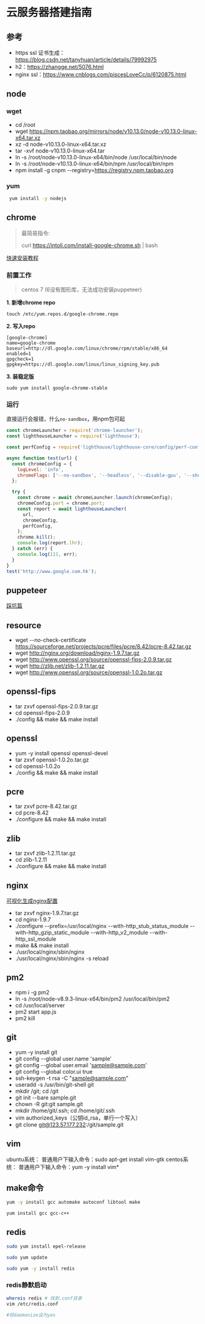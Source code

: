 # 云服务器搭建指南

## 参考
- https ssl 证书生成：https://blog.csdn.net/tanyhuan/article/details/79992975
- h2：https://zhangge.net/5076.html
- nginx ssl：https://www.cnblogs.com/piscesLoveCc/p/6120875.html

## node

### wget
- cd /root
- wget https://npm.taobao.org/mirrors/node/v10.13.0/node-v10.13.0-linux-x64.tar.xz
- xz -d node-v10.13.0-linux-x64.tar.xz
- tar -xvf node-v10.13.0-linux-x64.tar
- ln -s /root/node-v10.13.0-linux-x64/bin/node /usr/local/bin/node
- ln -s /root/node-v10.13.0-linux-x64/bin/npm /usr/local/bin/npm
- npm install -g cnpm --registry=https://registry.npm.taobao.org

### yum
```sh
 yum install -y nodejs
```

## chrome
> 最简易指令: 
>
> curl https://intoli.com/install-google-chrome.sh | bash

[快速安装教程](https://intoli.com/blog/installing-google-chrome-on-centos/)


### 前置工作
> centos 7 (6没有图形库，无法成功安装puppeteer)

**1. 新增chrome repo**

```
touch /etc/yum.repos.d/google-chrome.repo
```
**2. 写入repo**

```
[google-chrome]
name=google-chrome
baseurl=http://dl.google.com/linux/chrome/rpm/stable/x86_64
enabled=1
gpgcheck=1
gpgkey=https://dl.google.com/linux/linux_signing_key.pub
```

**3. 装稳定版**
```
sudo yum install google-chrome-stable
```
### 运行
直接运行会报错，什么`no-sandbox`，用npm包可起

```js
const chromeLauncher = require('chrome-launcher');
const lighthouseLauncher = require('lighthouse');

const perfConfig = require('lighthouse/lighthouse-core/config/perf-config.js');

async function test(url) {
  const chromeConfig = {
    logLevel: 'info',
    chromeFlags: ['--no-sandbox', '--headless', '--disable-gpu', '--show-paint-rects'],
  };

  try {
    const chrome = await chromeLauncher.launch(chromeConfig);
    chromeConfig.port = chrome.port;
    const report = await lighthouseLauncher(
      url,
      chromeConfig,
      perfConfig,
    );
    chrome.kill();
    console.log(report.lhr);
  } catch (err) {
    console.log(111, err);
  }
}
test('http://www.google.com.hk');
```

## puppeteer
[踩坑篇](https://juejin.im/post/5b99c9ece51d450e51625630)

## resource
- wget --no-check-certificate https://sourceforge.net/projects/pcre/files/pcre/8.42/pcre-8.42.tar.gz
- wget http://nginx.org/download/nginx-1.9.7.tar.gz
- wget http://www.openssl.org/source/openssl-fips-2.0.9.tar.gz
- wget http://zlib.net/zlib-1.2.11.tar.gz
- wget http://www.openssl.org/source/openssl-1.0.2o.tar.gz

## openssl-fips
- tar zxvf openssl-fips-2.0.9.tar.gz
- cd openssl-fips-2.0.9
- ./config && make && make install

## openssl
- yum -y install openssl openssl-devel
- tar zxvf openssl-1.0.2o.tar.gz
- cd openssl-1.0.2o
- ./config && make && make install

## pcre
- tar zxvf pcre-8.42.tar.gz
- cd pcre-8.42
- ./configure && make && make install

## zlib
- tar zxvf zlib-1.2.11.tar.gz
- cd zlib-1.2.11
- ./configure && make && make install

## nginx
[可视化生成nginx配置](https://www.digitalocean.com/community/tools/nginx)
- tar zxvf nginx-1.9.7.tar.gz
- cd nginx-1.9.7
- ./configure --prefix=/usr/local/nginx --with-http_stub_status_module --with-http_gzip_static_module --with-http_v2_module --with-http_ssl_module
- make && make install
- ./usr/local/nginx/sbin/nginx
- ./usr/local/nginx/sbin/nginx -s reload

## pm2
- npm i -g pm2
- ln -s /root/node-v8.9.3-linux-x64/bin/pm2 /usr/local/bin/pm2
- cd /usr/local/server
- pm2 start app.js
- pm2 kill

## git
- yum -y install git
- git config --global user.name 'sample'
- git config --global user.email 'sample@sample.com'
- git config --global color.ui true
- ssh-keygen -t rsa -C "sample@sample.com"
- useradd -s /usr/bin/git-shell git
- mkdir /git; cd /git
- git init --bare sample.git
- chown -R git:git sample.git
- mkdir /home/git/.ssh; cd /home/git/.ssh
- vim authorized_keys（公钥id_rsa，单行一个写入）
- git clone git@123.57.177.232:/git/sample.git

## vim
ubuntu系统：
普通用户下输入命令：sudo apt-get install vim-gtk
centos系统：
普通用户下输入命令：yum -y install vim*

## make命令
```sh
yum -y install gcc automake autoconf libtool make

yum install gcc gcc-c++
```

## redis
```sh
sudo yum install epel-release

sudo yum update

sudo yum -y install redis
```

### redis静默启动
```sh
whereis redis # 找到.conf目录
vim /etc/redis.conf

#将daemonize设为yes
```
